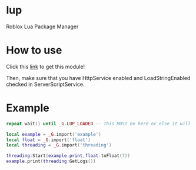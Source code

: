 # lup
Roblox Lua Package Manager

# How to use
Click this [link](https://www.roblox.com/library/6320827379/Lua-Package-Manager-Main) to get this module!

Then, make sure that you have HttpService enabled and LoadStringEnabled checked in ServerScriptService.

# Example
```lua
repeat wait() until _G.LUP_LOADED -- This MUST be here or else it will NOT work.

local example = _G.import('example')
local float = _G.import('float')
local threading = _G.import('threading')

threading:Start(example.print,float.toFloat(7))
example.print(threading:GetLogs())
```